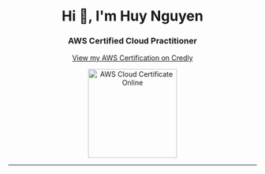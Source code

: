 <h1 align="center">Hi 👋, I'm Huy Nguyen</h1>
<h3 align="center">AWS Certified Cloud Practitioner</h3>

<p align="center">
  <a href="https://www.credly.com/earner/earned/badge/8864e96e-1aac-426c-9942-e7ea243ebafd" target="_blank">
    View my AWS Certification on Credly
  </a>
</p>

<p align="center">
  <img src="https://images-ext-1.discordapp.net/external/8oeg7LkxozGkIc_vpJkqnGNd6tRl9WalICwbnlCjPGM/https/content.cloudthat.com/resources/wp-content/uploads/2023/12/dgt.png?format=webp&quality=lossless&width=750&height=750" alt="AWS Cloud Certificate Online" width="180"/>
</p>

---


